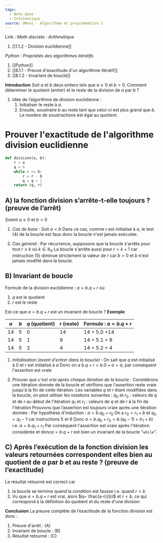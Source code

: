 ```yaml
---
tags:
  - Note_done
  - Informatique
source: UMons - Algorithme et programmation 1
---
```


Link :
_Math discrète : Arithmétique_
1. [[1.1.2 - Division euclidienne]]

_Python : Propriétés des algorithmes itératifs_
1. [[Python]]
2. [[8.1.1 - Preuve d'exactitude d'un algorithme itératif]]
3. [[8.1.2 - Invariant de boucle]]

**Introduction**
Soit $a$ et $b$ deux entiers tels que $a ≥ 0$ et $b > 0$. Comment déterminer le quotient (entier) et le reste de la division de $a$ par $b$ ? 
1. Idée de l’algorithme de division euclidienne : 
	1. Initialiser le reste à $a$. 
	2. Ensuite, soustraire $b$ au reste tant que celui-ci est plus grand que $b$. Le nombre de soustractions est égal au quotient.
# Prouver l'exactitude de l'algorithme division euclidienne  
```python
def division(a, b): 
	r = a 
	q = 0 
	while r >= b: 
		r = r - b 
		q = q + 1 
	return (q, r)
```
## A) la fonction division s’arrête-t-elle toujours ? (preuve de l’arrêt)
Soient $a \ge 0$ et $b >  0$
1. _Cas de base_ :
Soit $a < b$
Dans ce cas, comme $r$ est initialisé à $a$, le test (4) de la boucle est faux donc la boucle n'est jamais exécutée.

2. _Cas général_ :
Par récurrence, supposons que la boucle s'arrête pour tout $r \le k$ où $k \in \mathbb{R_0}$
La boucle s'arrête aussi pour $r = k+1$ car instruction (5) diminue strictement la valeur de $r$ car $b > 0$ et $b$ n'est jamais modifié dans la boucle.

## B) Invariant de boucle
Formule de la division euclidienne : $a = b . q + r$ où
1. $q$ est le quotient
2. $r$ est le reste

Est-ce que $a = b . q + r$ est un invariant de boucle ? 
**Exemple**

| $a$ | $b$ | $q$ (quotient) | $r$ (reste) | Formule : $a = b. q+r$ |
| --- | --- | -------------- | ----------- | ---------------------- |
| 14  | 5   | 0              | 14          | 14 = 5.0 +14           |
| 14  | 5   | 1              | 9           | 14 = 5.1 + 9           |
| 14    | 5    | 2               | 4            | 14 = 5.2 + 4                       |

1. _Initialisation (avant d'entrer dans la boucle)_ :
On sait que $q$ est initialisé à 0 et $r$ est initialisé à $a$
Donc on a $b.q+r=b.0+a=a$, par conséquent l'assertion est vraie

2. _Prouver que c'est vrai après chaque itération de la boucle_ :
Considérons une itération donnée de la boucle et vérifions que l'assertion reste vraie jusqu'à la fin de cette itération.
Les variables $q$ et $r$ étant modifiées dans la boucle, on peut utiliser les notations suivantes :
$q_0$ et $r_0$ : valeurs de $q$ et de $r$ au début de l'itération
$q_1$ et $r_1$ : valeurs de $q$ et de $r$ à la fin de l'itération
Prouvons que l’assertion est toujours vraie après une itération donnée :
Par hypothèse d'induction : $a=b.q_0+r_0$ 
On a $r_0 = r_1 + b$ et $q_0 = q_1-1$ car instructions 5 et 6
Donc $a = b.q_0+r_0= b.(q_1-1)+(r_1+b)$ i.e. $a = b.q_1+r_1$
Par conséquent l'assertion est vraie après l'itération considérée et donc$a = b . q + r$ est bien un invariant de la boucle "`while`".

## C) Après l’exécution de la fonction division les valeurs retournées correspondent elles bien au quotient de $a$ par $b$ et au reste ? (preuve de l’exactitude)
Le résultat retourné est correct car 
1. la boucle se termine quand la condition est fausse i.e. quand $r < b$
2. Vu que $a = b . q + r$ est vrai, alors $q= \frac{a-r}{b}$ et $r < b$, ce qui correspond à la définition du quotient et du reste d'une division

**Conclusion**
La preuve complète de l’exactitude de la fonction division est donc :
1. Preuve d'arrêt : (A)
2. Invariant de boucle : (B)
3. Résultat retourné : (C)